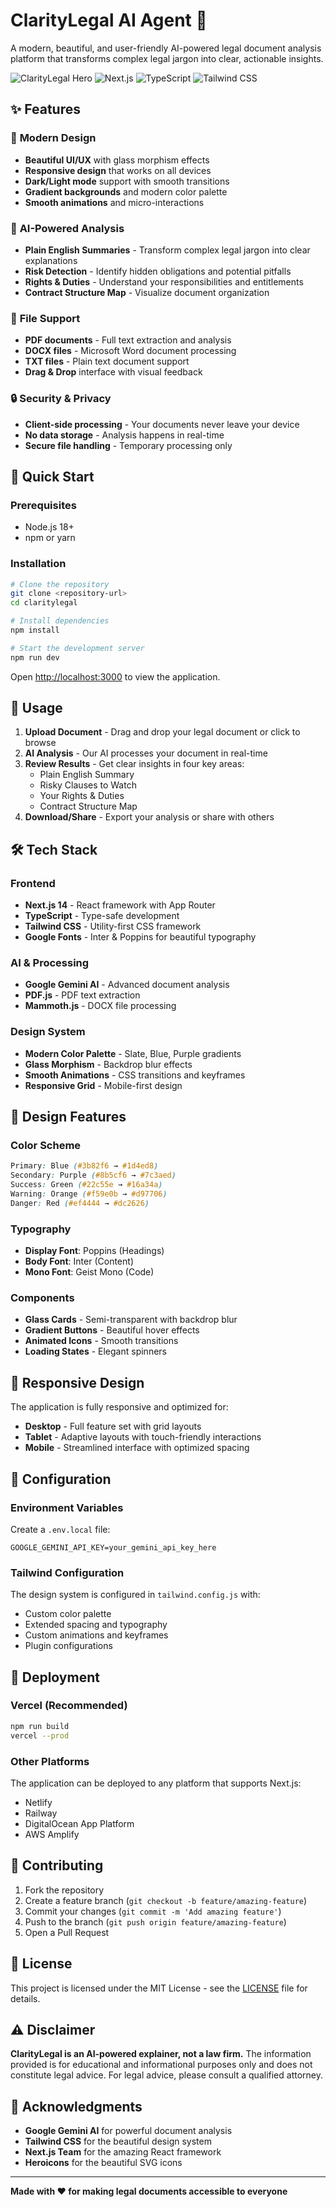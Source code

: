# ClarityLegal AI Agent 🚀

A modern, beautiful, and user-friendly AI-powered legal document analysis platform that transforms complex legal jargon into clear, actionable insights.

![ClarityLegal Hero](https://img.shields.io/badge/Status-Production%20Ready-brightgreen)
![Next.js](https://img.shields.io/badge/Next.js-14-black)
![TypeScript](https://img.shields.io/badge/TypeScript-5-blue)
![Tailwind CSS](https://img.shields.io/badge/Tailwind%20CSS-3-38B2AC)

## ✨ Features

### 🎨 **Modern Design**
- **Beautiful UI/UX** with glass morphism effects
- **Responsive design** that works on all devices
- **Dark/Light mode** support with smooth transitions
- **Gradient backgrounds** and modern color palette
- **Smooth animations** and micro-interactions

### 🤖 **AI-Powered Analysis**
- **Plain English Summaries** - Transform complex legal jargon into clear explanations
- **Risk Detection** - Identify hidden obligations and potential pitfalls
- **Rights & Duties** - Understand your responsibilities and entitlements
- **Contract Structure Map** - Visualize document organization

### 📁 **File Support**
- **PDF documents** - Full text extraction and analysis
- **DOCX files** - Microsoft Word document processing
- **TXT files** - Plain text document support
- **Drag & Drop** interface with visual feedback

### 🔒 **Security & Privacy**
- **Client-side processing** - Your documents never leave your device
- **No data storage** - Analysis happens in real-time
- **Secure file handling** - Temporary processing only

## 🚀 Quick Start

### Prerequisites
- Node.js 18+ 
- npm or yarn

### Installation

```bash
# Clone the repository
git clone <repository-url>
cd claritylegal

# Install dependencies
npm install

# Start the development server
npm run dev
```

Open [http://localhost:3000](http://localhost:3000) to view the application.

## 🎯 Usage

1. **Upload Document** - Drag and drop your legal document or click to browse
2. **AI Analysis** - Our AI processes your document in real-time
3. **Review Results** - Get clear insights in four key areas:
   - Plain English Summary
   - Risky Clauses to Watch
   - Your Rights & Duties
   - Contract Structure Map
4. **Download/Share** - Export your analysis or share with others

## 🛠️ Tech Stack

### Frontend
- **Next.js 14** - React framework with App Router
- **TypeScript** - Type-safe development
- **Tailwind CSS** - Utility-first CSS framework
- **Google Fonts** - Inter & Poppins for beautiful typography

### AI & Processing
- **Google Gemini AI** - Advanced document analysis
- **PDF.js** - PDF text extraction
- **Mammoth.js** - DOCX file processing

### Design System
- **Modern Color Palette** - Slate, Blue, Purple gradients
- **Glass Morphism** - Backdrop blur effects
- **Smooth Animations** - CSS transitions and keyframes
- **Responsive Grid** - Mobile-first design

## 🎨 Design Features

### Color Scheme
```css
Primary: Blue (#3b82f6 → #1d4ed8)
Secondary: Purple (#8b5cf6 → #7c3aed)
Success: Green (#22c55e → #16a34a)
Warning: Orange (#f59e0b → #d97706)
Danger: Red (#ef4444 → #dc2626)
```

### Typography
- **Display Font**: Poppins (Headings)
- **Body Font**: Inter (Content)
- **Mono Font**: Geist Mono (Code)

### Components
- **Glass Cards** - Semi-transparent with backdrop blur
- **Gradient Buttons** - Beautiful hover effects
- **Animated Icons** - Smooth transitions
- **Loading States** - Elegant spinners

## 📱 Responsive Design

The application is fully responsive and optimized for:
- **Desktop** - Full feature set with grid layouts
- **Tablet** - Adaptive layouts with touch-friendly interactions
- **Mobile** - Streamlined interface with optimized spacing

## 🔧 Configuration

### Environment Variables
Create a `.env.local` file:

```env
GOOGLE_GEMINI_API_KEY=your_gemini_api_key_here
```

### Tailwind Configuration
The design system is configured in `tailwind.config.js` with:
- Custom color palette
- Extended spacing and typography
- Custom animations and keyframes
- Plugin configurations

## 🚀 Deployment

### Vercel (Recommended)
```bash
npm run build
vercel --prod
```

### Other Platforms
The application can be deployed to any platform that supports Next.js:
- Netlify
- Railway
- DigitalOcean App Platform
- AWS Amplify

## 🤝 Contributing

1. Fork the repository
2. Create a feature branch (`git checkout -b feature/amazing-feature`)
3. Commit your changes (`git commit -m 'Add amazing feature'`)
4. Push to the branch (`git push origin feature/amazing-feature`)
5. Open a Pull Request

## 📄 License

This project is licensed under the MIT License - see the [LICENSE](LICENSE) file for details.

## ⚠️ Disclaimer

**ClarityLegal is an AI-powered explainer, not a law firm.** The information provided is for educational and informational purposes only and does not constitute legal advice. For legal advice, please consult a qualified attorney.

## 🙏 Acknowledgments

- **Google Gemini AI** for powerful document analysis
- **Tailwind CSS** for the beautiful design system
- **Next.js Team** for the amazing React framework
- **Heroicons** for the beautiful SVG icons

---

**Made with ❤️ for making legal documents accessible to everyone**
